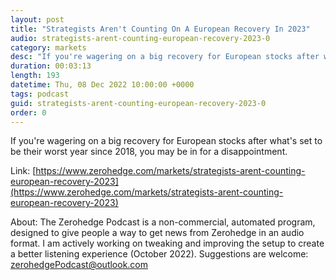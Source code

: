 ```yaml
---
layout: post
title: "Strategists Aren't Counting On A European Recovery In 2023"
audio: strategists-arent-counting-european-recovery-2023-0
category: markets
desc: "If you're wagering on a big recovery for European stocks after what's set to be their worst year since 2018, you may be in for a disappointment."
duration: 00:03:13
length: 193
datetime: Thu, 08 Dec 2022 10:00:00 +0000
tags: podcast
guid: strategists-arent-counting-european-recovery-2023-0
order: 0
---
```

If you're wagering on a big recovery for European stocks after what's set to be their worst year since 2018, you may be in for a disappointment.

Link: [https://www.zerohedge.com/markets/strategists-arent-counting-european-recovery-2023](https://www.zerohedge.com/markets/strategists-arent-counting-european-recovery-2023)

About: The Zerohedge Podcast is a non-commercial, automated program, designed to give people a way to get news from Zerohedge in an audio format.  I am actively working on tweaking and improving the setup to create a better listening experience (October 2022).  Suggestions are welcome: [zerohedgePodcast@outlook.com](mailto:zerohedgePodcast@outlook.com)